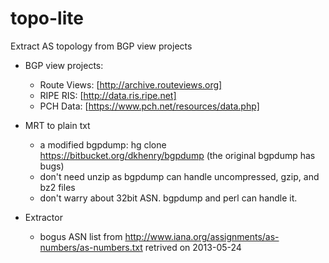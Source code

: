 topo-lite
=========

Extract AS topology from BGP view projects

- BGP view projects:
     - Route Views: [http://archive.routeviews.org]
     - RIPE RIS: [http://data.ris.ripe.net]
     - PCH Data: [https://www.pch.net/resources/data.php]

- MRT to plain txt
     - a modified bgpdump: hg clone https://bitbucket.org/dkhenry/bgpdump (the original bgpdump has bugs)
     - don't need unzip as bgpdump can handle uncompressed, gzip, and bz2 files
     - don't warry about 32bit ASN. bgpdump and perl can handle it.

- Extractor
     - bogus ASN list from http://www.iana.org/assignments/as-numbers/as-numbers.txt retrived on 2013-05-24
